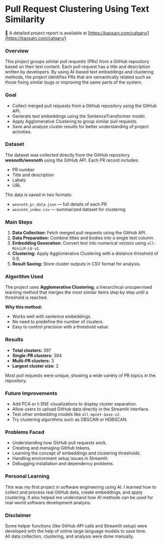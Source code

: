 # Pull Request Clustering Using Text Similarity

📄 A detailed project report is available at [https://kaosain.com/calgary/](https://kaosain.com/calgary/)

### Overview
This project groups similar pull requests (PRs) from a GitHub repository based on their text content. Each pull request has a title and description written by developers. By using AI-based text embeddings and clustering methods, the project identifies PRs that are semantically related such as those fixing similar bugs or improving the same parts of the system.

### Goal
- Collect merged pull requests from a GitHub repository using the GitHub API.
- Generate text embeddings using the SentenceTransformer model.
- Apply Agglomerative Clustering to group similar pull requests.
- Save and analyze cluster results for better understanding of project activities.

### Dataset
The dataset was collected directly from the GitHub repository **wesnoth/wesnoth** using the GitHub API.
Each PR record includes:
- PR number
- Title and description
- Labels
- URL

The data is saved in two formats:
- `wesnoth_pr_data.json` — full details of each PR
- `wesnoth_index.csv` — summarized dataset for clustering

### Main Steps
1. **Data Collection:** Fetch merged pull requests using the GitHub API.
2. **Data Preparation:** Combine titles and bodies into a single text column.
3. **Embedding Generation:** Convert text into numerical vectors using `all-MiniLM-L6-v2`.
4. **Clustering:** Apply Agglomerative Clustering with a distance threshold of 0.9.
5. **Result Saving:** Store cluster outputs in CSV format for analysis.

### Algorithm Used
The project uses **Agglomerative Clustering**, a hierarchical unsupervised learning method that merges the most similar items step by step until a threshold is reached.

**Why this method:**
- Works well with sentence embeddings.
- No need to predefine the number of clusters.
- Easy to control precision with a threshold value.

### Results
- **Total clusters:** 397  
- **Single-PR clusters:** 394  
- **Multi-PR clusters:** 3  
- **Largest cluster size:** 2  

Most pull requests were unique, showing a wide variety of PR topics in the repository.

### Future Improvements
- Add PCA or t-SNE visualizations to display cluster separation.  
- Allow users to upload GitHub data directly in the Streamlit interface.  
- Test other embedding models like `all-mpnet-base-v2`.  
- Try clustering algorithms such as DBSCAN or HDBSCAN.  

### Problems Faced
- Understanding how GitHub pull requests work.  
- Creating and managing GitHub tokens.  
- Learning the concept of embeddings and clustering thresholds.  
- Handling environment setup issues in Streamlit.  
- Debugging installation and dependency problems.  

### Personal Learning
This was my first project in software engineering using AI. I learned how to collect and process real GitHub data, create embeddings, and apply clustering. It also helped me understand how AI methods can be used for real-world software development analysis.

### Disclaimer
Some helper functions (like GitHub API calls and Streamlit setup) were developed with the help of online large language models to save time.  
All data collection, clustering, and analysis were done manually.

